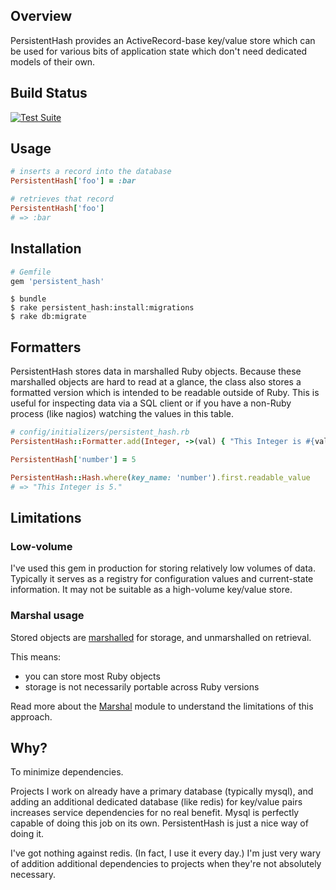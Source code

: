 ## Overview

PersistentHash provides an ActiveRecord-base key/value store which can be used
for various bits of application state which don't need dedicated models of
their own.

## Build Status

[![Test Suite](https://github.com/alexdean/persistent_hash/actions/workflows/rspec.yml/badge.svg)](https://github.com/alexdean/persistent_hash/actions/workflows/rspec.yml)

## Usage

```ruby
# inserts a record into the database
PersistentHash['foo'] = :bar

# retrieves that record
PersistentHash['foo']
# => :bar
```

## Installation

```ruby
# Gemfile
gem 'persistent_hash'
```

```
$ bundle
$ rake persistent_hash:install:migrations
$ rake db:migrate
```

## Formatters

PersistentHash stores data in marshalled Ruby objects. Because these marshalled
objects are hard to read at a glance, the class also stores a formatted version
which is intended to be readable outside of Ruby. This is useful for inspecting
data via a SQL client or if you have a non-Ruby process (like nagios) watching
the values in this table.

```ruby
# config/initializers/persistent_hash.rb
PersistentHash::Formatter.add(Integer, ->(val) { "This Integer is #{val}."})

PersistentHash['number'] = 5

PersistentHash::Hash.where(key_name: 'number').first.readable_value
# => "This Integer is 5."
```

## Limitations

### Low-volume

I've used this gem in production for storing relatively low volumes of data.
Typically it serves as a registry for configuration values and current-state
information. It may not be suitable as a high-volume key/value store.

### Marshal usage

Stored objects are [marshalled](http://ruby-doc.org/core-2.2.2/Marshal.html) for
storage, and unmarshalled on retrieval.

This means:

  - you can store most Ruby objects
  - storage is not necessarily portable across Ruby versions

Read more about the [Marshal](http://ruby-doc.org/core-2.2.2/Marshal.html)
module to understand the limitations of this approach.

## Why?

To minimize dependencies.

Projects I work on already have a primary database (typically mysql), and adding
an additional dedicated database (like redis) for key/value pairs increases
service dependencies for no real benefit. Mysql is perfectly capable of doing
this job on its own. PersistentHash is just a nice way of doing it.

I've got nothing against redis. (In fact, I use it every day.) I'm just very
wary of addition additional dependencies to projects when they're not absolutely
necessary.
